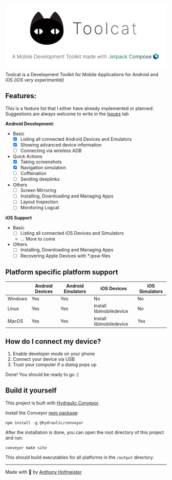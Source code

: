 <div align="center">
  <a>
    <img src="src/jvmMain/resources/logo/toolcat-logo-readme.svg">
  </a>
</div>

Toolcat is a Development Toolkit for Mobile Applications for Android and iOS *(iOS very experimental)*

## Features:

This is a feature list that I either have already implemented or planned. Suggestions are always welcome to write in the [Issues](https://github.com/anthonyhfm/toolcat/issues) tab

**Android Development**:
- Basic
  - [x] Listing all connected Android Devices and Emulators
  - [x] Showing advanced device information
  - [ ] Connecting via wireless ADB
- Quick Actions
    - [x] Taking screenshots
    - [x] Navigation simulation
    - [ ] Coffeination
    - [ ] Sending deeplinks
- Others
  - [ ] Screen Mirroring
  - [ ] Installing, Downloading and Managing Apps
  - [ ] Layout Inspection
  - [ ] Monitoring Logcat

**iOS Support**
- Basic
  - [ ] Listing all connected iOS Devices and Simulators
  - ... More to come
- Others
  - [ ] Installing, Downloading and Managing Apps
  - [ ] Recovering Apple Devices with *.ipsw files

## Platform specific platform support

|        | Android Devices | Android Emulators | iOS Devices              | iOS Simulators |
|--------| --------------- | ----------------- |--------------------------|----------------|
| Windows | Yes | Yes | No                       | No             |
| Linux  | Yes | Yes | Install libimobiledevice | No             |
| MacOS  | Yes | Yes | Install libimobiledevice | Yes            |

## How do I connect my device?

1. Enable developer mode on your phone
2. Connect your device via USB
3. Trust your computer if a dialog pops up

Done! You should be ready to go :)

## Build it yourself

This project is built with [Hydraulic Conveyor](https://www.hydraulic.dev/). 

Install the Conveyor [npm package](https://www.npmjs.com/package/@hydraulic/conveyor):

```shell
npm install -g @hydraulic/conveyor
```

After the installation is done, you can open the root directory of this project and run:
```shell
conveyor make site
```

This should build executables for all platforms in the `/output` directory.

-----

Made with 💚 by [Anthony Hofmeister](https://github.com/anthonyhfm)